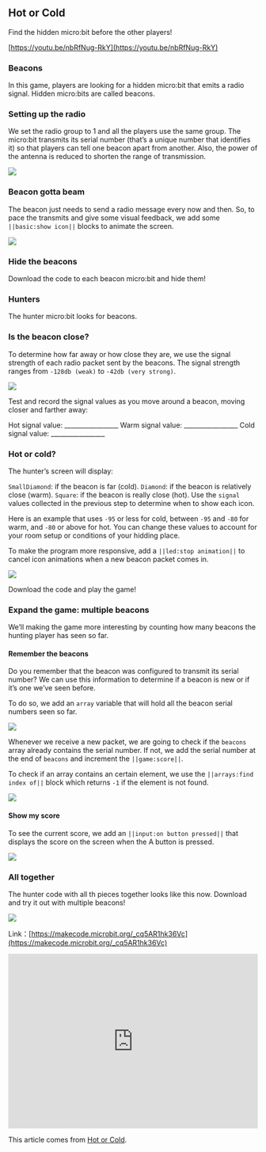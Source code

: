 ## Hot or Cold

Find the hidden micro:bit before the other players!

[https://youtu.be/nbRfNug-RkY](https://youtu.be/nbRfNug-RkY)

### Beacons
In this game, players are looking for a hidden micro:bit that emits a radio signal. Hidden micro:bits are called beacons.

### Setting up the radio
We set the radio group to 1 and all the players use the same group. The micro:bit transmits its serial number (that’s a unique number that identifies it) so that players can tell one beacon apart from another. Also, the power of the antenna is reduced to shorten the range of transmission.

![](https://i.imgur.com/NNnoQGu.png)

### Beacon gotta beam
The beacon just needs to send a radio message every now and then. So, to pace the transmits and give some visual feedback, we add some `||basic:show icon||` blocks to animate the screen.

![](https://i.imgur.com/N5paArS.png)

### Hide the beacons
Download the code to each beacon micro:bit and hide them!

### Hunters
The hunter micro:bit looks for beacons.

### Is the beacon close?
To determine how far away or how close they are, we use the signal strength of each radio packet sent by the beacons. The signal strength ranges from `-128db (weak)` to `-42db (very strong)`.

![](https://i.imgur.com/GGL0SEa.png)

Test and record the signal values as you move around a beacon, moving closer and farther away:

Hot signal value:	_________________
Warm signal value:	_________________
Cold signal value:	_________________

### Hot or cold?
The hunter’s screen will display:

`SmallDiamond`: if the beacon is far (cold).
`Diamond`: if the beacon is relatively close (warm).
`Square`: if the beacon is really close (hot).
Use the `signal` values collected in the previous step to determine when to show each icon.

Here is an example that uses `-95` or less for cold, between `-95` and `-80` for warm, and `-80` or above for hot. You can change these values to account for your room setup or conditions of your hidding place.

To make the program more responsive, add a `||led:stop animation||` to cancel icon animations when a new beacon packet comes in.

![](https://i.imgur.com/6hFBlh3.png)

Download the code and play the game!

### Expand the game: multiple beacons

We’ll making the game more interesting by counting how many beacons the hunting player has seen so far.

#### Remember the beacons

Do you remember that the beacon was configured to transmit its serial number? We can use this information to determine if a beacon is new or if it’s one we’ve seen before.

To do so, we add an `array` variable that will hold all the beacon serial numbers seen so far.

![](https://i.imgur.com/pvlgDJn.png)

Whenever we receive a new packet, we are going to check if the `beacons` array already contains the serial number. If not, we add the serial number at the end of `beacons` and increment the `||game:score||`.

To check if an array contains an certain element, we use the `||arrays:find index of||` block which returns `-1` if the element is not found.

![](https://i.imgur.com/0YyREG5.png)

#### Show my score
To see the current score, we add an `||input:on button pressed||` that displays the score on the screen when the A button is pressed.

![](https://i.imgur.com/f5yIoeF.png)

### All together
The hunter code with all th pieces together looks like this now. Download and try it out with multiple beacons!

![](https://i.imgur.com/uPMY14o.png)

Link：[https://makecode.microbit.org/_cq5AR1hk36Vc](https://makecode.microbit.org/_cq5AR1hk36Vc)

<div style="position:relative;height:0;padding-bottom:70%;overflow:hidden;"><iframe style="position:absolute;top:0;left:0;width:100%;height:100%;" src="https://makecode.microbit.org/#pub:_cq5AR1hk36Vc" frameborder="0" sandbox="allow-popups allow-forms allow-scripts allow-same-origin"></iframe></div>


This article comes from [Hot or Cold](https://makecode.microbit.org/projects/hot-or-cold).



